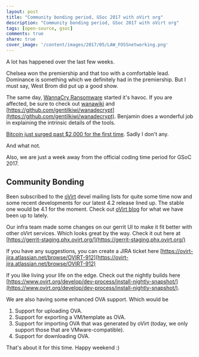 ```yaml
---
layout: post
title: "Community bonding period, GSoc 2017 with oVirt org"
description: "Community bonding period, GSoc 2017 with oVirt org"
tags: [open-source, gsoc]
comments: true
share: true
cover_image: '/content/images/2017/05/LAW_FOSSnetworking.png'
---
```


A lot has happened over the last few weeks.

Chelsea won the premiership and that too with a comfortable lead. Dominance is something which we definitely had in the premiership. But I must say, West Brom did put up a good show. 

The same day, [WannaCry Ransomware](https://en.wikipedia.org/wiki/WannaCry_ransomware_attack) started it's havoc. If you are affected, be sure to check out [wanawiki](https://github.com/gentilkiwi/wanakiwi
) and [https://github.com/gentilkiwi/wanadecrypt](https://github.com/gentilkiwi/wanadecrypt). Benjamin does a wonderful job in explaining the intrinsic details of the tools.

[Bitcoin just surged past $2,000 for the first time](https://techcrunch.com/2017/05/20/btc2k/). Sadly I don't any.

And what not.

Also, we are just a week away from the official coding time period for GSoC 2017.

## Community Bonding

Been subscribed to the [oVirt](http://ovirt.org) devel mailing lists for quite some time now and some recent developments for our latest 4.2 release lined up. The stable one would be 4.1 for the moment. Check out [oVirt blog](http://www.ovirt.org/blog/) for what we have been up to lately.

Our infra team made some changes on our gerrit UI to make it fit better with other oVirt services. Which looks great by the way. Check it out here at [https://gerrit-staging.phx.ovirt.org/](https://gerrit-staging.phx.ovirt.org/)

If you have any suggestions, you can create a JIRA ticket here [https://ovirt-jira.atlassian.net/browse/OVIRT-912](https://ovirt-jira.atlassian.net/browse/OVIRT-912)

If you like living your life on the edge. Check out the nightly builds here [https://www.ovirt.org/develop/dev-process/install-nightly-snapshot/](https://www.ovirt.org/develop/dev-process/install-nightly-snapshot/).

We are also having some enhanced OVA support. Which would be 

1. Support for uploading OVA.
2. Support for exporting a VM/template as OVA.
3. Support for importing OVA that was generated by oVirt (today, we only support those that are VMware-compatible).
4. Support for downloading OVA.

That's about it for this time. Happy weekend :)